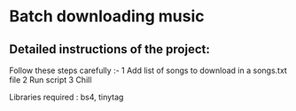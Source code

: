 # Batch downloading music 
## Detailed instructions of the project:
Follow these steps carefully :-
1 Add list of songs to download in a songs.txt file
2 Run script
3 Chill

Libraries required : 
bs4, tinytag